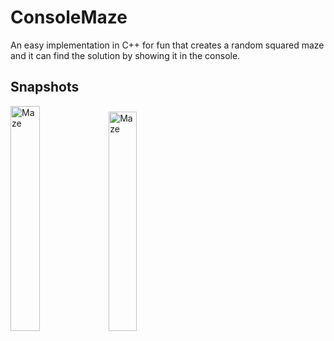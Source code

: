 # ConsoleMaze
An easy implementation in C++ for fun that creates a random squared maze and it can find the solution by showing it in the console.
## Snapshots
<img src="https://user-images.githubusercontent.com/1312740/201408255-6713e6a6-51f3-4920-a415-ed441b803c1a.png" alt="Maze" width="30.4%">  <img src="https://user-images.githubusercontent.com/1312740/201408262-512c6a5a-2085-423a-bf88-7b7f7e19b7ae.png" alt="Maze" width="30%">
